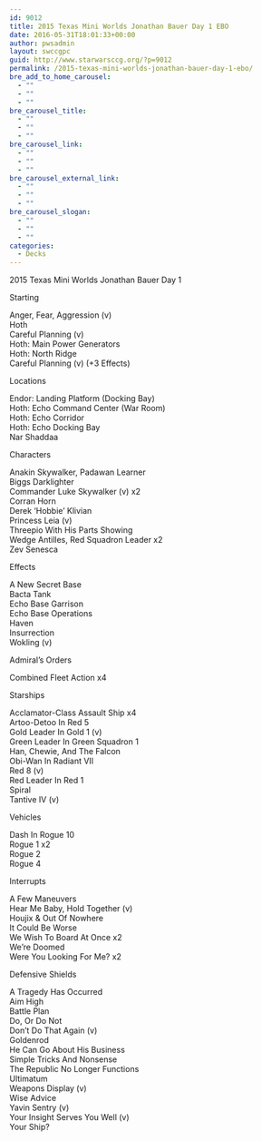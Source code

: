 ```yaml
---
id: 9012
title: 2015 Texas Mini Worlds Jonathan Bauer Day 1 EBO
date: 2016-05-31T18:01:33+00:00
author: pwsadmin
layout: swccgpc
guid: http://www.starwarsccg.org/?p=9012
permalink: /2015-texas-mini-worlds-jonathan-bauer-day-1-ebo/
bre_add_to_home_carousel:
  - ""
  - ""
  - ""
bre_carousel_title:
  - ""
  - ""
  - ""
bre_carousel_link:
  - ""
  - ""
  - ""
bre_carousel_external_link:
  - ""
  - ""
  - ""
bre_carousel_slogan:
  - ""
  - ""
  - ""
categories:
  - Decks
---
```

2015 Texas Mini Worlds Jonathan Bauer Day 1

Starting

Anger, Fear, Aggression (v)  
Hoth  
Careful Planning (v)  
Hoth: Main Power Generators  
Hoth: North Ridge  
Careful Planning (v) (+3 Effects)

Locations

Endor: Landing Platform (Docking Bay)  
Hoth: Echo Command Center (War Room)  
Hoth: Echo Corridor  
Hoth: Echo Docking Bay  
Nar Shaddaa

Characters

Anakin Skywalker, Padawan Learner  
Biggs Darklighter  
Commander Luke Skywalker (v) x2  
Corran Horn  
Derek &#8216;Hobbie&#8217; Klivian  
Princess Leia (v)  
Threepio With His Parts Showing  
Wedge Antilles, Red Squadron Leader x2  
Zev Senesca

Effects

A New Secret Base  
Bacta Tank  
Echo Base Garrison  
Echo Base Operations  
Haven  
Insurrection  
Wokling (v)

Admiral&#8217;s Orders

Combined Fleet Action x4

Starships

Acclamator-Class Assault Ship x4  
Artoo-Detoo In Red 5  
Gold Leader In Gold 1 (v)  
Green Leader In Green Squadron 1  
Han, Chewie, And The Falcon  
Obi-Wan In Radiant VII  
Red 8 (v)  
Red Leader In Red 1  
Spiral  
Tantive IV (v)

Vehicles

Dash In Rogue 10  
Rogue 1 x2  
Rogue 2  
Rogue 4

Interrupts

A Few Maneuvers  
Hear Me Baby, Hold Together (v)  
Houjix & Out Of Nowhere  
It Could Be Worse  
We Wish To Board At Once x2  
We&#8217;re Doomed  
Were You Looking For Me? x2

Defensive Shields

A Tragedy Has Occurred  
Aim High  
Battle Plan  
Do, Or Do Not  
Don&#8217;t Do That Again (v)  
Goldenrod  
He Can Go About His Business  
Simple Tricks And Nonsense  
The Republic No Longer Functions  
Ultimatum  
Weapons Display (v)  
Wise Advice  
Yavin Sentry (v)  
Your Insight Serves You Well (v)  
Your Ship?